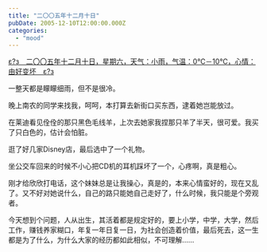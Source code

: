 ```yaml
---
title: "二〇〇五年十二月十日"
pubDate: 2005-12-10T12:00:00.000Z
categories: 
  - "mood"
---
```


[ε?з　二〇〇五年十二月十日，星期六，天气：小雨，气温：0℃－10℃，心情：由好变坏　ε?з](https://www.liuweinan.com)

  

一整天都是矇矇细雨，但不是很冷。

晚上南农的同学来找我，呵呵，本打算去新街口买东西，逮着她岂能放过。

在莱迪看见佺佺的那只黑色毛线羊，上次去她家我捏那只羊了半天，很可爱。我买了只白色的，估计会怕脏。

逛了好几家Disney店，最后选中了一个礼物。

坐公交车回来的时候不小心把CD机的耳机踩坏了一个，心疼啊，真是粗心。

刚才给欣欣打电话，这个妹妹总是让我操心，真是的，本来心情蛮好的，现在又乱了。又不好对她说什么，自己的路只能她自己走好了，什么时候，我只能是个旁观者。

今天想到个问题，人从出生，其活着都是规定好的，要上小学，中学，大学，然后工作，赚钱养家糊口，年复一年日复一日，为社会创造着价值，最后死去，这一生都是为了什么，为什么大家的经历都如此相似，不可理解……
